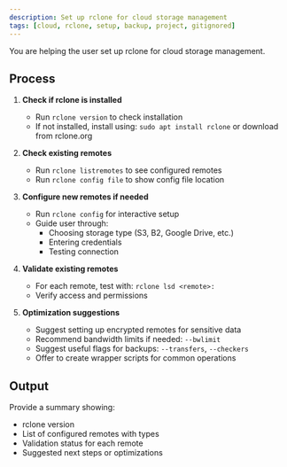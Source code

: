 ```yaml
---
description: Set up rclone for cloud storage management
tags: [cloud, rclone, setup, backup, project, gitignored]
---
```


You are helping the user set up rclone for cloud storage management.

## Process

1. **Check if rclone is installed**
   - Run `rclone version` to check installation
   - If not installed, install using: `sudo apt install rclone` or download from rclone.org

2. **Check existing remotes**
   - Run `rclone listremotes` to see configured remotes
   - Run `rclone config file` to show config file location

3. **Configure new remotes if needed**
   - Run `rclone config` for interactive setup
   - Guide user through:
     - Choosing storage type (S3, B2, Google Drive, etc.)
     - Entering credentials
     - Testing connection

4. **Validate existing remotes**
   - For each remote, test with: `rclone lsd <remote>:`
   - Verify access and permissions

5. **Optimization suggestions**
   - Suggest setting up encrypted remotes for sensitive data
   - Recommend bandwidth limits if needed: `--bwlimit`
   - Suggest useful flags for backups: `--transfers`, `--checkers`
   - Offer to create wrapper scripts for common operations

## Output

Provide a summary showing:
- rclone version
- List of configured remotes with types
- Validation status for each remote
- Suggested next steps or optimizations
